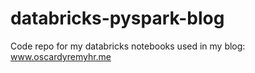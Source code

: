# databricks-pyspark-blog
Code repo for my databricks notebooks used in my blog: www.oscardyremyhr.me
